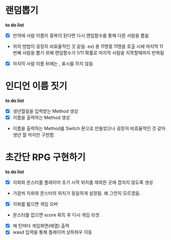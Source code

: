 # 랜덤뽑기

**to do list**

- [x] 만약에 사람 이름이 중복이 된다면 다시 랜덤함수를 통해 다른 사람을 뽑음
- 위의 방법이 굉장히 비효율적인 것 같음. ex) 총 11명중 11명을 호출 시에 마지막 11번째 사람을 뽑기 위해 랜덤함수가 1/11 확률로 마지막 사람을 지목할때까지 반복됨
- [x] 마지막 사람 이름 뒤에는 , 표시를 하지 않음


# 인디언 이름 짓기

**to do list**
- [x] 생년월일을 입력받는 Method 생성
- [x] 이름을 출력하는 Method 생성
- 이름을 출력하는 Method를 Switch 문으로 만들었으나 굉장히 비효율적인 것 같아 생년 월 까지만 구현함.


# 초간단 RPG 구현하기

**to do list**
- [x] 지뢰와 몬스터를 플레이어 초기 시작 위치를 제외한 곳에 겹치지 않도록 생성
- 가끔씩 지뢰와 몬스터의 위치가 동일하게 설정됨. 왜 그런지 모르겠음.
- [x] 지뢰를 밟으면 게임 오버
- 몬스터를 잡으면 score 획득 후 다시 게임 리셋
- [x] 매 턴마다 게임화면(배열) 출력
- [x] wasd 입력을 통해 플레이어 상하좌우 이동
